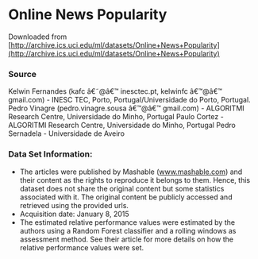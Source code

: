 Online News Popularity
=======================

Downloaded from [http://archive.ics.uci.edu/ml/datasets/Online+News+Popularity](http://archive.ics.uci.edu/ml/datasets/Online+News+Popularity)

### Source

Kelwin Fernandes (kafc â€˜@â€™ inesctec.pt, kelwinfc â€™@â€™ gmail.com) - INESC TEC, Porto, Portugal/Universidade do Porto, Portugal. 
Pedro Vinagre (pedro.vinagre.sousa â€™@â€™ gmail.com) - ALGORITMI Research Centre, Universidade do Minho, Portugal 
Paulo Cortez - ALGORITMI Research Centre, Universidade do Minho, Portugal 
Pedro Sernadela - Universidade de Aveiro


### Data Set Information:

* The articles were published by Mashable (www.mashable.com) and their content as the rights to reproduce it belongs to them. Hence, this dataset does not share the original content but some statistics associated with it. The original content be publicly accessed and retrieved using the provided urls. 
* Acquisition date: January 8, 2015 
* The estimated relative performance values were estimated by the authors using a Random Forest classifier and a rolling windows as assessment method. See their article for more details on how the relative performance values were set.



